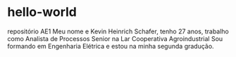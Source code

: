 # hello-world
repositório AE1 
Meu nome e Kevin Heinrich Schafer, tenho 27 anos, trabalho como Analista de Processos Senior na Lar Cooperativa Agroindustrial
Sou formando em Engenharia Elétrica e estou na minha segunda gradução.
